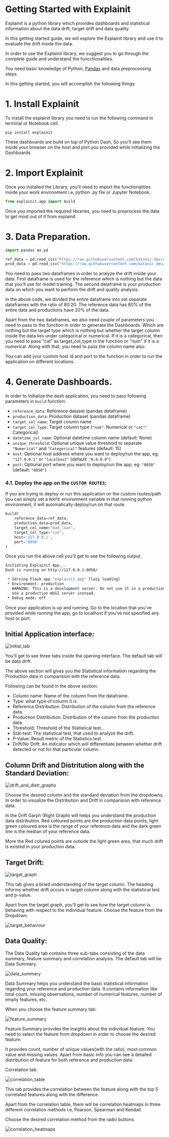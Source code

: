 # Getting Started with Explainit

Explainit is a python library which provides dashboards and statistical information about the data drift, target drift and data quality.

In this getting started guide, we will explore the Explainit library and use it to evaluate the drift inside the data.

In order to use the Explainit library, we suggest you to go through the complete guide and understand the funcctionalities.

You need basic knowledge of Python, [Pandas](https://pandas.pydata.org/docs/) and data preprocessing steps.

In this getting started, you will accomplish the following things:

# 1. Install Explainit
To install the explainit library you need to run the following command in terminal or Notebook cell.

```commandline
pip install explainit
```

These dashboards are build on top of Python Dash, So you'll see them inside your browser on the host and port you provided while initializing the Dashboards.

# 2. Import Explainit
Once you installed the Library, you'll need to import the functionalities inside your work environment i.e, python .py file or Jupyter Notebook.
```python
from explainit.app import build
```
Once you imported the required libraries, you need to preprocess the data to get most out of it from explainit.

# 3. Data Preparation.
```python
import pandas as pd

ref_data = pd.read_csv("https://raw.githubusercontent.com/katonic-dev/explainit/master/examples/data/reference_data.csv", index_col=None)
prod_data = pd.read_csv("https://raw.githubusercontent.com/katonic-dev/explainit/master/examples/data/production_data.csv", index_col=None)
```

You need to pass two dataframes in order to analyze the drift inside your data. First dataframe is used for the reference which is nothing but the data that you'll use for model training. The second dataframe is your production data on which you want to perform the drift and quality analysis.

In the above code, we divided the entire dataframe into set separate dataframes with the ratio of 80:20. The reference data has 80% of the entire data and productions have 20% of the data.

Apart from the two dataframes, we also need couple of parameters you need to pass to the function in order to generate the Dashboards. Which are nothing but the target type which is nothing but whether the target column inside the data lies under categorical or numerical. If it is a categorical, then you need to pass "cat" as target_col_type in the function or "num" if it is a numerical. Along with that, you need to pass the column name also.

You can add your custom host id and port to the function in order to run the application on different locations.

# 4. Generate Dashboards.
In order to Initialize the dash application, you need to pass following parameters in `build` function:
- `reference_data`: Reference dataset (pandas dataframe)
- `production_data`: Production dataset (pandas dataframe)
- `target_col_name`: Target column name
- `target_col_type`: Target column type (`"num"`: Numerical or `"cat"`: Categorical)
- `datetime_col_name`: Optional datetime column name (default: None)
- `unique_threshold`: Optional unique value threshold to separate `"Numerical"` and `"Categorical"` features (default: 15)
- `host`: Optional host address where you want to deploy/run the app, eg: `"127.0.0.1"` or `"localhost"` (default: `"0.0.0.0"`)
- `port`: Optional port where you want to deploy/run the app, eg: `"8050"` (default: `"8050"`)

### 4.1. Deploy the app on the `CUSTOM ROUTES`:
If you are trying to deploy or run this application on the custom routes/path you can simply set a `ROUTE` environment variable in that running python environment, it will automatically deploy/run on that route.

```python
build(
    reference_data=ref_data,
    production_data=prod_data,
    target_col_name="bad_loan",
    target_col_type="cat",
    host='127.0.0.1',
    port='8050'
)
```
Once you run the above cell you'll get to see the following output.

```bash
Initiating Explainit App...
Dash is running on http://127.0.0.1:8050/

 * Serving Flask app "explainit.app" (lazy loading)
 * Environment: production
   WARNING: This is a development server. Do not use it in a production deployment.
   Use a production WSGI server instead.
 * Debug mode: off
```
Once your application is up and running. Go to the location that you've provided while running the app, go to localhost if you've not specified any host or port.

## Initial Application interface:

![initial_tab](./assets/metrics_row.png)

You'll get to see three tabs inside the opening interface. The default tab will be data drift.

The above section will gives you the Statistical information regarding the Production data in comparision with the reference data.

Following can be found in the above section:

* Column name: Name of the column from the dataframe.
* Type: what type of column it is.
* Reference Distribution: Distribution of the column from the reference data.
* Production Distribution: Distribution of the column from the production data.
* Threshold: Threshold of the Statistical test.
* Stat-test: The statistical test, that used to analyze the drift.
* P-Value: Result metric of the Statistics test.
* Drift/No Drift: An indicator which will differentiate between whether drift detected or not for that particular column.

## Column Drift and Distritution along with the Standard Deviation:

![drift_and_distr_graphs](./assets/drift_dist_graphs.png)

Choose the desired column and the standard deviation from the dropdowns, In order to visualize the Distribution and Drift in comparision with reference data.

In the Drift Garph (Right Graph) will helps you understand the production data distribution. Red coloured points are the production data points, light green coloured area is the range of your reference data and the dark green line is the median of your reference data.

More the Red colured points are outside the light green area, that much drift is existed in your production data.


## Target Drift:
![target_graph](./assets/target_graph.png)

This tab gives a bried understanding of the target column. The heading informs whether drift occurs in target column along with the statistical test and p-value.

Apart from the target graph, you'll get to see how the target column is behaving with respect to the individual feature.
Choose the feature from the Dropdown.

![target_behaviour](./assets/target_behavior_based_on_feature.png)

## Data Quality:
The Data Quality tab contains three sub-tabs consisting of the data summary, feature summary and correlation analysis. The default tab will be Data Summary.

![data_summary](./assets/data_summary.png)

Data Summary helps you understand the basic statistical information regarding your reference and production data. It contains information like total count, missing observations, number of numerical features, number of empty features, etc.

When you choose the feature summary tab:

![feature_summary](./assets/feature_summary.png)

Feature Summary provides the insights about the individual feature. You need to select the feature from dropdown in order to choose the desired feature.

It provides count, number of unique values(with the ratio), most common value and missing values. Apart from basic info you can see a detailed distribution of feature for both reference and production data.

Correlation tab:

![correlation_table](./assets/correlation_table.png)

This tab provides the correlation between the feature along with the top 5 correlated features along with the difference.

Apart from the correlation table, there will be correlation heatmaps in three different correlation methods i.e, Pearson, Spearman and Kendall.

Choose the desired correlation method from the radio buttons.

![correlation_heatmaps](./assets/correlation_heatmaps.png)
